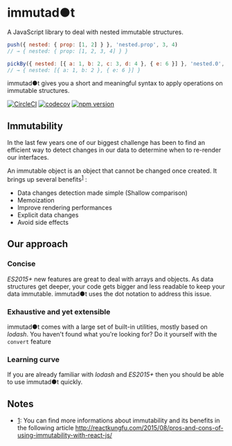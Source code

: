 immutad●t
=================

A JavaScript library to deal with nested immutable structures.

```js
push({ nested: { prop: [1, 2] } }, 'nested.prop', 3, 4)
// → { nested: { prop: [1, 2, 3, 4] } }

pickBy({ nested: [{ a: 1, b: 2, c: 3, d: 4 }, { e: 6 }] }, 'nested.0', v => v < 3)
// → { nested: [{ a: 1, b: 2 }, { e: 6 }] }
```
immutad●t gives you a short and meaningful syntax to apply operations on immutable structures.

[![CircleCI](https://circleci.com/gh/Zenika/immutadot.svg?style=shield&circle-token=8b309750f5785783ec9fb4531ba097da60563beb)](https://circleci.com/gh/Zenika/immutadot)
[![codecov](https://codecov.io/gh/Zenika/immutadot/branch/master/graph/badge.svg)](https://codecov.io/gh/Zenika/immutadot)
[![npm version](https://badge.fury.io/js/immutadot.svg)](https://badge.fury.io/js/immutadot)

## Immutability

In the last few years one of our biggest challenge has been to find an efficient way to detect changes in our data to determine when to re-render our interfaces.

An immutable object is an object that cannot be changed once created. It brings up several benefits<sup>[1](#notes)</sup> :

- Data changes detection made simple (Shallow comparison)
- Memoization
- Improve rendering performances
- Explicit data changes
- Avoid side effects

## Our approach

### Concise

*ES2015+* new features are great to deal with arrays and objects. As data structures get deeper, your code gets bigger and less readable to keep your data immutable. immutad●t uses the dot notation to address this issue.

### Exhaustive and yet extensible

immutad●t comes with a large set of built-in utilities, mostly based on *lodash*. You haven't found what you're looking for? Do it yourself with the `convert` feature

### Learning curve

If you are already familiar with *lodash* and *ES2015+* then you should be able to use immutad●t quickly.

## Notes

- [1](#immutability): You can find more informations about immutability and its benefits in the following article http://reactkungfu.com/2015/08/pros-and-cons-of-using-immutability-with-react-js/
